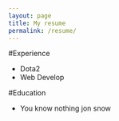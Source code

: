 ```yaml
---
layout: page
title: My resume
permalink: /resume/
---
```


#Experience 
- Dota2
- Web Develop

#Education 
- You know nothing jon snow
